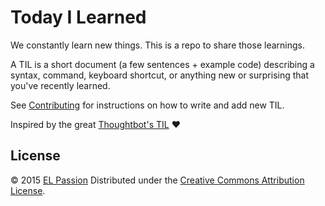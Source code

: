# Today I Learned

We constantly learn new things. This is a repo to share those learnings.

A TIL is a short document (a few sentences + example code) describing 
a syntax, command, keyboard shortcut, or anything new or surprising that you've recently learned.

See [Contributing] for instructions on how to write and add new TIL.

Inspired by the great [Thoughtbot's TIL] :heart:

License
-------

© 2015 [EL Passion]
Distributed under the [Creative Commons Attribution License].

[Contributing]: CONTRIBUTING.md
[Thoughtbot's TIL]: https://github.com/thoughtbot/til
[EL Passion]: http://www.elpassion.com/
[Creative Commons Attribution License]: http://creativecommons.org/licenses/by/3.0/